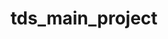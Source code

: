 ---
title: "tds_main_project"
emoji: 🚀
colorFrom: indigo
colorTo: purple
sdk: docker
app_file: DOCKERFILE
pinned: false
---